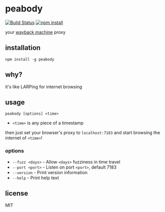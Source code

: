 peabody
=======

[![Build Status](http://img.shields.io/travis/jarofghosts/peabody.svg?style=flat)](https://travis-ci.org/jarofghosts/peabody)
[![npm install](http://img.shields.io/npm/dm/peabody.svg?style=flat)](https://www.npmjs.org/package/peabody)

your [wayback machine](https://archive.org) proxy

## installation

`npm install -g peabody`

## why?

it's like LARPing for internet browsing

## usage

`peabody [options] <time>`

* `<time>` is any piece of a timestamp

then just set your browser's proxy to `localhost:7183` and start browsing the
internet of `<time>`!

### options

* `--fuzz <days>` - Allow `<days>` fuzziness in time travel
* `--port <port>` - Listen on port `<port>`, default 7183
* `--version` - Print version information
* `--help` - Print help text

## license

MIT
